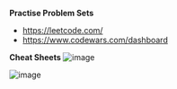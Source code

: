 
**Practise Problem Sets**
- https://leetcode.com/
- https://www.codewars.com/dashboard

**Cheat Sheets**
![image](https://github.com/PatrickAcheson/practical-tasks-for-intern/assets/90014630/304ca083-dab4-49e8-97d6-e54ce800c78f)

![image](https://github.com/PatrickAcheson/practical-tasks-for-intern/assets/90014630/c6f652ab-b422-41dc-a13c-57cfc1f9285d)
